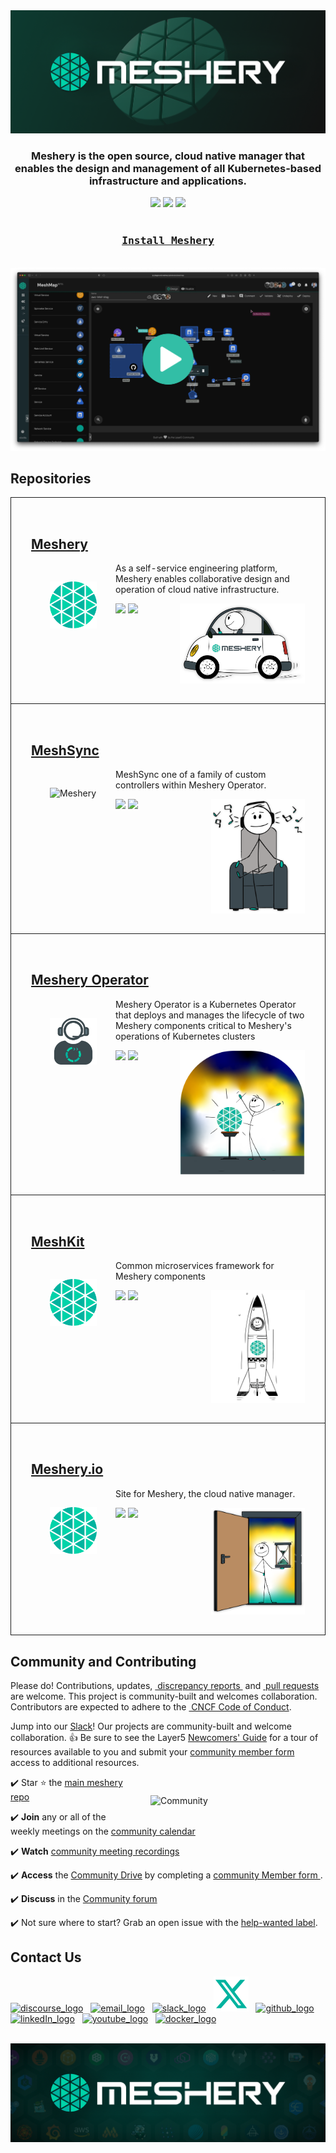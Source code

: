 <div>
    <!-- Top section -->
    <div>
        <img src="./assets/img/header.png" usemap="#workmap"  />
    </div>
    <!-- Overview section -->
    <div align="center">
        <h3>Meshery is the open source, cloud native manager that enables the design and management of all
            Kubernetes-based infrastructure and applications.</h3>
        <a href="http://discuss.meshery.io" alt="Discuss Users">
            <img
                src="https://img.shields.io/discourse/users?label=discuss&logo=discourse&server=https%3A%2F%2Fdiscuss.layer5.io" /></a>
        <a href="https://slack.meshery.io" alt="Join Slack">
            <img src="https://img.shields.io/badge/Slack-@layer5.svg?logo=slack" /></a>
        <a href="https://twitter.com/intent/follow?screen_name=mesheryio" alt="Twitter Follow">
            <img src="https://img.shields.io/twitter/follow/mesheryio.svg?label=Follow+Meshery&style=social" /></a>
        <br />
        <br />
        <p align="center">
            <a href="https://layer5.io/cloud-native-management/meshery/getting-started"><h3><kbd>Install Meshery</kbd></h3></a>
        </p>
        <br />
    </div>
    <!-- Video Section -->
    <a href="https://youtu.be/034nVaQUyME">
        <img src="./assets/img/video.png"  />
    </a>
    <br />
    <!-- Repositories section -->
    <div>
        <h2>Repositories</h2>
        <table border="0" align="center">
            <tr>
                <!-- Meshery -->
                <td style="border: 1px solid; padding: 32px;vertical-align:middle;" valign="middle">
                    <h2 align="left"><a href="https://github.com/meshery/meshery">Meshery</a></h2>
                    <map name="workmap">
                      <area shape="rect" coords="34,44,270,350" alt="Meshery" href="https://meshery.io">
                    </map>
                    <img src="https://raw.githubusercontent.com/meshery/meshery/master/.github/assets/images/meshery/meshery-logo.svg" 
                        style="margin:10px; padding:20px;" width="75px" alt="Meshery" align="left" />
                    <p>
                    <p>As a self-service engineering platform, Meshery enables collaborative design and operation of
                        cloud native infrastructure.</p>
                    <img src="./assets/img/car.svg" width="200" style="margin:0; padding:0;" align="right"/>
                    <p align="left"><a href="https://github.com/meshery/meshery/graphs/contributors"
                            alt="GitHub contributors"><img
                                src="https://img.shields.io/github/contributors/Meshery/meshery.svg" /></a>
                                <a href="https://github.com/issues?q=is%3Aopen+is%3Aissue+archived%3Afalse+org%3Alayer5io+org%3Ameshery+org%3Aservice-mesh-performance+org%3Aservice-mesh-patterns+org%3A+label%3A%22help+wanted%22+" alt="GitHub issues by-label">
                                <img src="https://img.shields.io/github/issues/meshery/meshery/help%20wanted.svg?color=informational" /></a>
                    </p>
                    </p>
                    <br />
                </td>
            </tr>
            <tr>
                <!-- MeshSync -->
                <td style="border: 1px solid; padding: 32px;" valign="middle">
                    <h2 align="left"><a href="https://github.com/meshery/meshsync">MeshSync</a></h2>
                    <img src="https://raw.githubusercontent.com/layer5io/meshsync/master/.github/readme/images/meshsync.svg"
                        style="margin:10px; padding:20px;" width="75px" alt="Meshery" align="left" />
                    <p>MeshSync one of a family of custom controllers within Meshery Operator.</p>
                    <img src="./assets/img/five-sitting.svg" width="150" style="margin:0; padding:0;" align="right"/>
                    <p align="left"><a href="https://github.com/meshery/meshsync/graphs/contributors"
                            alt="GitHub contributors"><img
                                src="https://img.shields.io/github/contributors/Meshery/meshsync.svg" /></a>
                    <a href="https://github.com/issues?q=is%3Aopen+is%3Aissue+archived%3Afalse+org%3Alayer5io+org%3Ameshery+org%3Aservice-mesh-performance+org%3Aservice-mesh-patterns+org%3A+label%3A%22help+wanted%22+" alt="GitHub issues by-label">
                                <img src="https://img.shields.io/github/issues/meshery/meshsync/help%20wanted.svg?color=informational" /></a>
                        <br /><br /><br />
                </td>
            </tr>
            <tr>
                <!-- Meshery Operator -->
                <td style="border: 1px solid; padding: 32px;" valign="middle">
                    <h2 align="left"><a href="https://github.com/meshery/meshery-operator">Meshery Operator</a></h2>
                    <img src="https://raw.githubusercontent.com/meshery/meshery-operator/master/img/readme/meshery-operator-dark.svg"
                        style="margin:10px; padding:20px;" width="75px" alt="Meshery" align="left" />
                    <p>Meshery Operator is a Kubernetes Operator that deploys and manages the lifecycle of two Meshery
                        components critical to Meshery's operations of Kubernetes clusters</p>
                    <img src="./assets/img/five-with-meshery.svg" width="200" style="margin:0; padding:0;" align="right"/>
                    <p align="left"><a href="https://github.com/meshery/meshery-operator/graphs/contributors"
                            alt="GitHub contributors"><img
                                src="https://img.shields.io/github/contributors/Meshery/meshery-operator.svg" /></a>
                    <a href="https://github.com/issues?q=is%3Aopen+is%3Aissue+archived%3Afalse+org%3Alayer5io+org%3Ameshery+org%3Aservice-mesh-performance+org%3Aservice-mesh-patterns+org%3A+label%3A%22help+wanted%22+" alt="GitHub issues by-label">
                                <img src="https://img.shields.io/github/issues/meshery/meshery-operator/help%20wanted.svg?color=informational" /></a>
                    </p>
                    <br />
                </td>
            </tr>
            <tr>
                <!-- Meshkit -->
                <td style="border: 1px solid; padding: 32px;">
                    <h2 align="left"><a href="https://github.com/meshery/meshkit">MeshKit</a></h2>
                    <img src="https://raw.githubusercontent.com/meshery/meshery/master/.github/assets/images/meshery/meshery-logo.svg"
                        style="margin:10px; padding:20px;" width="75px" alt="Meshery" align="left" />
                    <p>Common microservices framework for Meshery components</p>
                    <img src="./assets/img/five-inside-rocket.svg" width="150" style="margin:0; padding:0;" align="right"/>
                    <p align="left"><a href="https://github.com/meshery/meshkit/graphs/contributors"
                            alt="GitHub contributors"><img
                                src="https://img.shields.io/github/contributors/Meshery/meshkit.svg" /></a>
                                <a href="https://github.com/issues?q=is%3Aopen+is%3Aissue+archived%3Afalse+org%3Alayer5io+org%3Ameshery+org%3Aservice-mesh-performance+org%3Aservice-mesh-patterns+org%3A+label%3A%22help+wanted%22+" alt="GitHub issues by-label">
                                <img src="https://img.shields.io/github/issues/meshery/meshkit/help%20wanted.svg?color=informational" /></a>
                    </p>
                    <br />
                </td>
            </tr>
                        <tr>
                <!-- Meshery.io -->
                <td style="border: 1px solid; padding: 32px;">
                    <h2 align="left"><a href="https://github.com/meshery/meshery.io">Meshery.io</a></h2>
                    <img src="https://raw.githubusercontent.com/meshery/meshery/master/.github/assets/images/meshery/meshery-logo.svg"
                        style="margin:10px; padding:20px;" width="75px" alt="Meshery" align="left" />
                    <p>Site for Meshery, the cloud native manager.</p>
                    <img src="./assets/img/five-at-door.svg" width="150" style="margin:0; padding:0;" align="right"/>
                    <p align="left"><a href="https://github.com/meshery/meshery.io/graphs/contributors"
                            alt="GitHub contributors"><img
                                src="https://img.shields.io/github/contributors/Meshery/meshery.io.svg" /></a>
                                <a href="https://github.com/issues?q=is%3Aopen+is%3Aissue+archived%3Afalse+org%3Alayer5io+org%3Ameshery+org%3Aservice-mesh-performance+org%3Aservice-mesh-patterns+org%3A+label%3A%22help+wanted%22+" alt="GitHub issues by-label">
                                <img src="https://img.shields.io/github/issues/meshery/meshery.io/help%20wanted.svg?color=informational" /></a>
                    </p>
                    <br />
                </td>
            </tr>
        </table>
    </div>
    <!-- Contributing and Guidelines -->
    <div>
        <h2>Community and Contributing</h2>
        <p>Please do! Contributions, updates, <a href="https://github.com/meshery/.github/issues"> discrepancy reports
            </a> and <a href="https://github.com/meshery/.github/pulls"> pull requests </a> are welcome. This project is
            community-built and welcomes collaboration. Contributors are expected to adhere to the <a
                href="https://github.com/cncf/foundation/blob/main/code-of-conduct.md"> CNCF Code of Conduct</a>.
        </p>
        <p>Jump into our <a href="layer5io.slack.com">Slack</a>! Our projects are community-built and welcome
            collaboration. 👍 Be sure to see the Layer5
            <a href="https://layer5.io/community/newcomers">Newcomers' Guide</a> for a tour of resources available to
            you and submit your <a href="https://layer5.io/newcomers">community member form</a> access to
            additional resources.
        </p>
        <img src="https://raw.githubusercontent.com/layer5io/.github/master/assets/community.png"
            style="margin:10px; padding:20px;" width="250px" alt="Community" align="right" />
        <p>
            <p>✔️ Star ⭐ the <a href="https://github.com/meshery/meshery">main meshery repo</a> </p>
            <p>✔️ <b>Join</b> any or all of the weekly meetings on the <a href="https://meet.layer5.io/">community
                    calendar</a>
            </p>
            <p>✔️ <b>Watch</b> <a
                    href="https://www.youtube.com/playlist?list=PL3A-A6hPO2IMPPqVjuzgqNU5xwnFFn3n0">community meeting
                    recordings</a></p>
            <p>✔️ <b>Access</b> the <a href="https://drive.google.com/drive/u/0/folders/0ABH8aabN4WAKUk9PVA">Community
                    Drive</a> by completing a <a href="https://layer5.io/newcomers"> community Member form
                </a>.
            </p>
            <p>✔️ <b>Discuss</b> in the <a href="https://discuss.layer5.io/">Community forum</a></p>
            <p>✔️ Not sure where to start? Grab an open issue with the <a
                    href="https://github.com/issues?q=is%3Aopen+is%3Aissue+archived%3Afalse+org%3Alayer5io+org%3Ameshery+org%3Aservice-mesh-performance+org%3Aservice-mesh-patterns+label%3A%22help+wanted%22+">help-wanted
                    label</a>.</p>
        </p>
    </div>
    <!-- Contact Us section -->
    <div>
        <h2>Contact Us</h2>
        <p align="left">
            <a href="https://discuss.layer5.io/"><img alt="discourse_logo"
                    src="https://raw.githubusercontent.com/layer5io/.github/master/assets/social-icons/discourse.svg"></a> &nbsp;
            <a href="mailto:community@meshery.io"><img alt="email_logo"
                    src="https://raw.githubusercontent.com/layer5io/.github/master/assets/social-icons/email.svg"></a>
            &nbsp;
            <a href="http://slack.layer5.io/"><img alt="slack_logo"
                    src="https://raw.githubusercontent.com/layer5io/.github/master/assets/social-icons/slack.svg"></a>
            &nbsp;
            <a href="https://twitter.com/mesheryio"><img alt="twitter_logo"
                    src="https://raw.githubusercontent.com/layer5io/.github/master/assets/social-icons/twitter.svg"></a>
            &nbsp;
            <a href="https://github.com/meshery"><img alt="github_logo"
                    src="https://raw.githubusercontent.com/layer5io/.github/master/assets/social-icons/github.svg"></a>
            &nbsp;
            <a href="https://www.linkedin.com/company/meshery"><img alt="linkedIn_logo"
                    src="https://raw.githubusercontent.com/layer5io/.github/master/assets/social-icons/linkedIn.svg"></a>
            &nbsp;
            <a href="https://www.youtube.com/channel/UCFL1af7_wdnhHXL1InzaMvA"><img alt="youtube_logo"
                    src="https://raw.githubusercontent.com/layer5io/.github/master/assets/social-icons/youtube.svg"></a>
            &nbsp;
            <a href="https://hub.docker.com/u/layer5/"><img alt="docker_logo"
                    src="https://raw.githubusercontent.com/layer5io/.github/master/assets/social-icons/docker.svg"></a>
        </p>
        <br />
    </div>
    <!-- Footer Section -->
    <div>
        <img src="./assets/img/footer.png" />
    </div>
</div>
